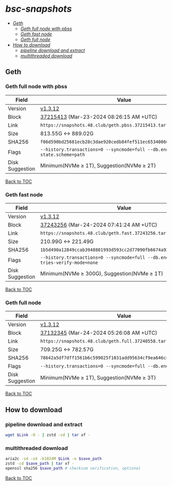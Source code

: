 # *bsc-snapshots*


- *[Geth](#geth)*
    - *[Geth full node with pbss](#geth-full-node-with-pbss)*
    - *[Geth fast node](#geth-fast-node)*
    - *[Geth full node](#geth-full-node)*
- *[How to download](#how-to-download)*
    - *[pipeline download and extract](#pipeline-download-and-extract)*
    - *[multithreaded download](#multithreaded-download)*

## Geth
### Geth full node with pbss

| Field |Value |
| --- | --- |
| Version | [v1.3.12](https://github.com/bnb-chain/bsc/releases/tag/v1.3.12) |
| Block | [37215413](https://bscscan.com/block/37215413) (Mar-23-2024 08:26:15 AM +UTC) |
| Link | `https://snapshots.48.club/geth.pbss.37215413.tar.zst` |
| Size | 813.55G <-> 889.02G |
| SHA256 | `f06d590bd25681ecb28c3dae920cedb84fef511ec65340060ef8ac9b02c2a62e` |
| Flags | `--history.transactions=0 --syncmode=full --db.engine=pebble --state.scheme=path` |
| Disk Suggestion | Minimum(NVMe ≥ 1T), Suggestion(NVMe ≥ 2T)|

[Back to TOC](#bsc-snapshots)

### Geth fast node

| Field |Value |
| --- | --- |
| Version | [v1.3.12](https://github.com/bnb-chain/bsc/releases/tag/v1.3.12) |
| Block | [37243256](https://bscscan.com/block/37243256) (Mar-24-2024 07:41:24 AM +UTC) |
| Link | `https://snapshots.48.club/geth.fast.37243256.tar.zst` |
| Size | 210.99G <-> 221.49G |
| SHA256 | `1b5d490a12849ccab3948801993d593cc2d77090fb6674a925a3968eb96bc397` |
| Flags | `--history.transactions=0 --syncmode=full --db.engine=pebble --tries-verify-mode=none` |
| Disk Suggestion | Minimum(NVMe ≥ 300G), Suggestion(NVMe ≥ 1T)|

[Back to TOC](#bsc-snapshots)

### Geth full node

| Field |Value |
| --- | --- |
| Version | [v1.3.12](https://github.com/bnb-chain/bsc/releases/tag/v1.3.12) |
| Block | [37132345](https://bscscan.com/block/37240558) (Mar-24-2024 05:26:08 AM +UTC) |
| Link | `https://snapshots.48.club/geth.full.37240558.tar.zst` |
| Size | 709.25G <-> 782.57G |
| SHA256 | `78642a5df7dff1561b6c599025f1031add95634cf9ea646cc4b0142ee28208ef` |
| Flags | `--history.transactions=0 --syncmode=full --db.engine=pebble` |
| Disk Suggestion | Minimum(NVMe ≥ 1T), Suggestion(NVMe ≥ 3T)|

[Back to TOC](#bsc-snapshots)

## How to download
### pipeline download and extract

```bash
wget $Link -O - | zstd -cd | tar xf -
```

### multithreaded download

```bash
aria2c -s4 -x4 -k1024M $Link -o $save_path
zstd -cd $save_path | tar xf -
openssl sha256 $save_path # checksum verification, optional
```

[Back to TOC](#bsc-snapshots)
